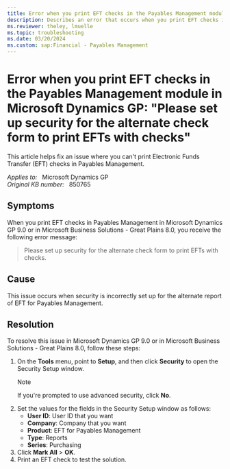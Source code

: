```yaml
---
title: Error when you print EFT checks in the Payables Management module in Microsoft Dynamics GP
description: Describes an error that occurs when you print EFT checks in the Payables Management module in Microsoft Dynamics GP.
ms.reviewer: theley, lmuelle
ms.topic: troubleshooting
ms.date: 03/20/2024
ms.custom: sap:Financial - Payables Management
---
```

# Error when you print EFT checks in the Payables Management module in Microsoft Dynamics GP: "Please set up security for the alternate check form to print EFTs with checks"

This article helps fix an issue where you can't print Electronic Funds Transfer (EFT) checks in Payables Management.

_Applies to:_ &nbsp; Microsoft Dynamics GP  
_Original KB number:_ &nbsp; 850765

## Symptoms

When you print EFT checks in Payables Management in Microsoft Dynamics GP 9.0 or in Microsoft Business Solutions - Great Plains 8.0, you receive the following error message:

> Please set up security for the alternate check form to print EFTs with checks.

## Cause

This issue occurs when security is incorrectly set up for the alternate report of EFT for Payables Management.

## Resolution

To resolve this issue in Microsoft Dynamics GP 9.0 or in Microsoft Business Solutions - Great Plains 8.0, follow these steps:

1. On the **Tools** menu, point to **Setup**, and then click **Security** to open the Security Setup window.
    > [!NOTE]
    > If you're prompted to use advanced security, click **No**.
1. Set the values for the fields in the Security Setup window as follows:
    - **User ID**: User ID that you want
    - **Company**: Company that you want
    - **Product**: EFT for Payables Management
    - **Type**: Reports
    - **Series**: Purchasing
1. Click **Mark All** > **OK**.
1. Print an EFT check to test the solution.
